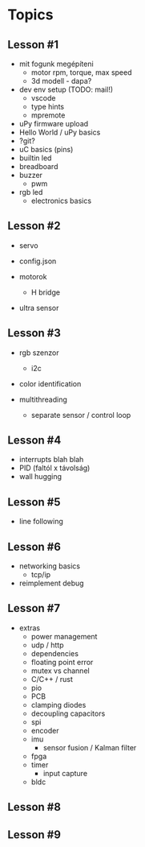 # Topics

## Lesson #1

- mit fogunk megépíteni
  - motor rpm, torque, max speed
  - 3d modell - dapa?
- dev env setup (TODO: mail!)
  - vscode
  - type hints
  - mpremote
- uPy firmware upload
- Hello World / uPy basics
- ?git?
- uC basics (pins)
- builtin led
- breadboard
- buzzer
  - pwm
- rgb led
  - electronics basics

## Lesson #2

- servo
- config.json
- motorok
  - H bridge

- ultra sensor

## Lesson #3

- rgb szenzor
  - i2c
- color identification

- multithreading
  - separate sensor / control loop

## Lesson #4

- interrupts blah blah
- PID (faltól x távolság)
- wall hugging

## Lesson #5

- line following

## Lesson #6

- networking basics
  - tcp/ip
- reimplement debug

## Lesson #7

- extras
  - power management
  - udp / http
  - dependencies
  - floating point error
  - mutex vs channel
  - C/C++ / rust
  - pio
  - PCB
  - clamping diodes
  - decoupling capacitors
  - spi
  - encoder
  - imu
    - sensor fusion / Kalman filter
  - fpga
  - timer
    - input capture
  - bldc

## Lesson #8

## Lesson #9
